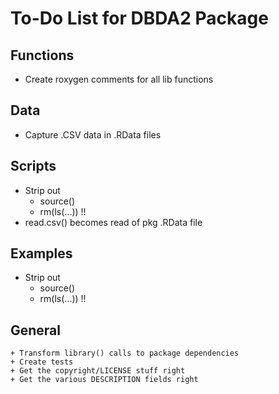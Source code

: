 # To-Do List for DBDA2 Package
## Functions
* Create roxygen comments for all lib functions

## Data
* Capture .CSV data in .RData files

## Scripts
* Strip out
    + source()
    + rm(ls(...)) !!
* read.csv() becomes read of pkg .RData file

## Examples
* Strip out
    + source()
    + rm(ls(...)) !!

## General
    + Transform library() calls to package dependencies
    + Create tests
    + Get the copyright/LICENSE stuff right
    + Get the various DESCRIPTION fields right
